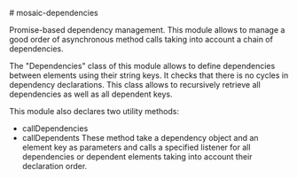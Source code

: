 # mosaic-dependencies

Promise-based dependency management. This module allows to manage a good order
of asynchronous method calls taking into account a chain of dependencies.

The "Dependencies" class of this module allows to define dependencies between
elements using their string keys. It checks that there is no cycles in
dependency declarations. This class allows to recursively retrieve all
dependencies as well as all dependent keys.

This module also declares two utility methods:
 * callDependencies
 * callDependents
These method take a dependency object and an element key as parameters and
calls a specified listener for all dependencies or dependent elements taking 
into account their declaration order.  